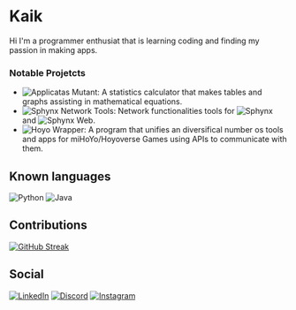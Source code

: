 # Kaik
Hi I'm a programmer enthusiat that is learning coding and finding my passion in making apps.

### Notable Projetcts
- ![Applicatas Mutant](https://github.com/snootic/applicatas-mutant/):
  A statistics calculator that makes tables and graphs assisting in mathematical equations.
- ![Sphynx Network Tools](https://github.com/snootic/sphynx_network_tools/):
  Network functionalities tools for ![Sphynx](https://github.com/pedrovidaldev/esp32-sphynx) and ![Sphynx Web](https://github.com/pedrovidaldev/sphynx_v2_frontend).
- ![Hoyo Wrapper](https://github.com/snootic/hoyo_wrapper/):
  A program that unifies an diversifical number os tools and apps for miHoYo/Hoyoverse Games using APIs to communicate with them.

## Known languages
![Python](https://img.shields.io/badge/Python-000?style=for-the-badge&logo=python)
![Java](https://img.shields.io/badge/java-000?style=for-the-badge&logo=openjdk)

## Contributions
[![GitHub Streak](https://streak-stats.demolab.com/?user=Snootic&theme=bear&background=000&border=4b0082&dates=FFF&ring=32174d&currStreakLabel=32174d&fire=40174d&sideLabels=17324d&sideNums=40174d&currStreakNum=17324d)](https://git.io/streak-stats)

## Social
[![LinkedIn](https://img.shields.io/badge/LinkedIn-000?style=for-the-badge&logo=linkedin&logoColor=0E76A8)](https://www.linkedin.com/in/kaikmen/)
[![Discord](https://img.shields.io/badge/Discord-000?style=for-the-badge&logo=discord)](https://discord.com/users/365299549595631616)
[![Instagram](https://img.shields.io/badge/Instagram-000?style=for-the-badge&logo=instagram)](https://www.instagram.com/snootic_/)
